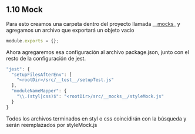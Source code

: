 ## 1.10 Mock

Para esto creamos una carpeta dentro del proyecto llamada
\_\_[mocks]()\_ y agregamos un archivo que exportará un objeto vacio

``` javascript
module.exports = {};
```

Ahora agregaremos esa configuración al archivo package.json, junto con
el resto de la configuración de jest.

``` javascript
"jest": {
  "setupFilesAfterEnv": [
    "<rootDir>/src/__test__/setupTest.js"
  ],
  "moduleNameMapper": {
    "\\.(styl|css)$": "<rootDir>/src/__mocks__/styleMock.js"
  }
}
```

Todos los archivos terminados en styl o css coincidirán con la búsqueda
y serán reemplazados por styleMock.js

